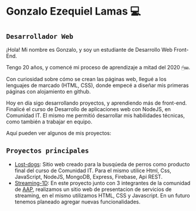 # **Gonzalo Ezequiel Lamas** 💻

## `Desarrollador Web`

¡Hola! Mi nombre es Gonzalo, y soy un estudiante de Desarrollo Web Front-End.

Tengo 20 años, y comencé mi proceso de aprendizaje a mitad del 2020 🖱⌨.

Con curiosidad sobre cómo se crean las páginas web, llegué a los lenguajes de marcado (HTML, CSS), donde empecé a diseñar mis primeras páginas con alojamiento en github.

Hoy en día sigo desarrollando proyectos, y aprendiendo más de front-end. Finalicé el curso de Desarrollo de aplicaciones web con NodeJS, en Comunidad IT. El mismo me permitió desarrollar mis habilidades técnicas, como también a trabajar en equipo.

Aquí pueden ver algunos de mis proyectos:

## `Proyectos principales`
- [Lost-dogs](https://gitlab.com/gonzalolamas/perros-perdidos-final/-/tree/develop "Lost-dogs"): Sitio web creado para la busqúeda de perros como producto final del curso de Comunidad IT. Para el mismo utilice Html, Css, JavaScript, NodeJS, MongoDB, Express, Firebase, Api REST.
- [Streaming-1D](https://github.com/AP-openProjects/streaming-1D "Streaming-1D"): En este proyecto junto con 3 integrantes de la comunidad de [AAP](https://aprendeaprogramar.dev/ "AAP"), realizamos un sitio web de presentacion de servicios de streaming, en el mismo utilizamos HTML, CSS y Javascript. En un futuro tenemos planeado agregar nuevas funcionalidades.
